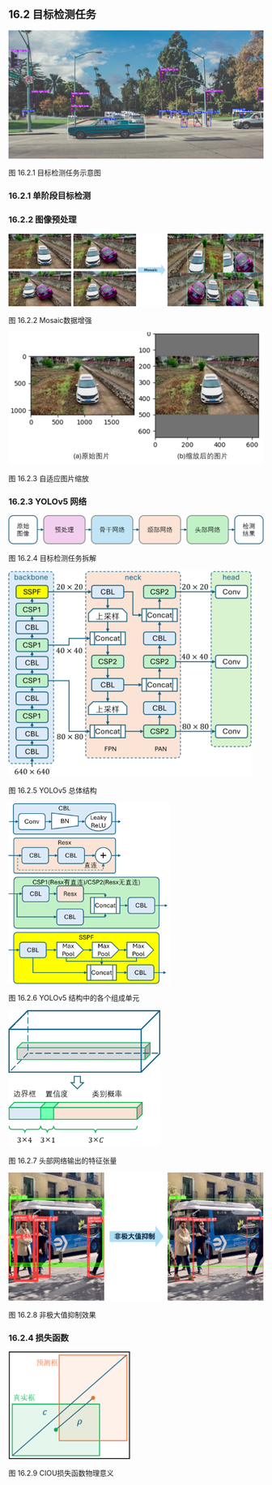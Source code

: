 
## 16.2 目标检测任务

<img src="./img/16.1-detect.jpg"> 

图 16.2.1 目标检测任务示意图  

### 16.2.1 单阶段目标检测

### 16.2.2 图像预处理

<img src="./img/16.1-mosaic.png"> 

图 16.2.2 Mosaic数据增强  

<img src="./img/16.1-缩放.png"> 

图 16.2.3 自适应图片缩放  

### 16.2.3 YOLOv5 网络

<img src="./img/16.1-检测框架2.png"> 

图 16.2.4 目标检测任务拆解  

<img src="./img/16.1-yolov5网络架构.png" width=480> 

图 16.2.5 YOLOv5 总体结构

<img src="./img/yolo5_component.png" width=320> 

图 16.2.6 YOLOv5 结构中的各个组成单元

<img src="./img/16.1-输出特征张量.png" width=300> 

图 16.2.7 头部网络输出的特征张量  

<img src="./img/16.1-NMS.png"> 

图 16.2.8 非极大值抑制效果  

### 16.2.4 损失函数

<img src="./img/16.1-CIoUloss.png" width=240> 

图 16.2.9 CIOU损失函数物理意义  

